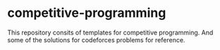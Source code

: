 # competitive-programming

This repository consits of templates for competitive programming. And some of the solutions for codeforces problems for reference.
